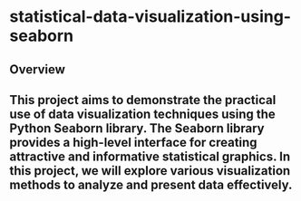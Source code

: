 # statistical-data-visualization-using-seaborn  

Overview   
---

  This project aims to demonstrate the practical use of data visualization techniques using the Python Seaborn library. The Seaborn library provides a high-level interface for creating attractive and informative statistical graphics. In this project, we will explore various visualization methods to analyze and present data effectively.   
---

